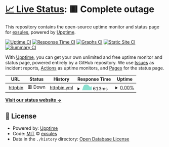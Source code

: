 # [📈 Live Status](https://status.exsules.com): <!--live status--> **🟥 Complete outage**

This repository contains the open-source uptime monitor and status page for [exsules](https://status.exsules.com), powered by [Upptime](https://github.com/upptime/upptime).

[![Uptime CI](https://github.com/exsules/status/workflows/Uptime%20CI/badge.svg)](https://github.com/exsules/status/actions?query=workflow%3A%22Uptime+CI%22)
[![Response Time CI](https://github.com/exsules/status/workflows/Response%20Time%20CI/badge.svg)](https://github.com/exsules/status/actions?query=workflow%3A%22Response+Time+CI%22)
[![Graphs CI](https://github.com/exsules/status/workflows/Graphs%20CI/badge.svg)](https://github.com/exsules/status/actions?query=workflow%3A%22Graphs+CI%22)
[![Static Site CI](https://github.com/exsules/status/workflows/Static%20Site%20CI/badge.svg)](https://github.com/exsules/status/actions?query=workflow%3A%22Static+Site+CI%22)
[![Summary CI](https://github.com/exsules/status/workflows/Summary%20CI/badge.svg)](https://github.com/exsules/status/actions?query=workflow%3A%22Summary+CI%22)

With [Upptime](https://upptime.js.org), you can get your own unlimited and free uptime monitor and status page, powered entirely by a GitHub repository. We use [Issues](https://github.com/exsules/status/issues) as incident reports, [Actions](https://github.com/exsules/status/actions) as uptime monitors, and [Pages](https://status.exsules.com) for the status page.

<!--start: status pages-->
<!-- This summary is generated by Upptime (https://github.com/upptime/upptime) -->
<!-- Do not edit this manually, your changes will be overwritten -->
<!-- prettier-ignore -->
| URL | Status | History | Response Time | Uptime |
| --- | ------ | ------- | ------------- | ------ |
| <img alt="" src="https://icons.duckduckgo.com/ip3/httpbin.exsules.dev.ico" height="13"> [httpbin](https://httpbin.exsules.dev/status/200) | 🟥 Down | [httpbin.yml](https://github.com/exsules/status/commits/HEAD/history/httpbin.yml) | <details><summary><img alt="Response time graph" src="./graphs/httpbin/response-time-week.png" height="20"> 613ms</summary><br><a href="https://status.exsules.com/history/httpbin"><img alt="Response time 457" src="https://img.shields.io/endpoint?url=https%3A%2F%2Fraw.githubusercontent.com%2Fexsules%2Fstatus%2FHEAD%2Fapi%2Fhttpbin%2Fresponse-time.json"></a><br><a href="https://status.exsules.com/history/httpbin"><img alt="24-hour response time 730" src="https://img.shields.io/endpoint?url=https%3A%2F%2Fraw.githubusercontent.com%2Fexsules%2Fstatus%2FHEAD%2Fapi%2Fhttpbin%2Fresponse-time-day.json"></a><br><a href="https://status.exsules.com/history/httpbin"><img alt="7-day response time 613" src="https://img.shields.io/endpoint?url=https%3A%2F%2Fraw.githubusercontent.com%2Fexsules%2Fstatus%2FHEAD%2Fapi%2Fhttpbin%2Fresponse-time-week.json"></a><br><a href="https://status.exsules.com/history/httpbin"><img alt="30-day response time 603" src="https://img.shields.io/endpoint?url=https%3A%2F%2Fraw.githubusercontent.com%2Fexsules%2Fstatus%2FHEAD%2Fapi%2Fhttpbin%2Fresponse-time-month.json"></a><br><a href="https://status.exsules.com/history/httpbin"><img alt="1-year response time 440" src="https://img.shields.io/endpoint?url=https%3A%2F%2Fraw.githubusercontent.com%2Fexsules%2Fstatus%2FHEAD%2Fapi%2Fhttpbin%2Fresponse-time-year.json"></a></details> | <details><summary><a href="https://status.exsules.com/history/httpbin">0.00%</a></summary><a href="https://status.exsules.com/history/httpbin"><img alt="All-time uptime 11.76%" src="https://img.shields.io/endpoint?url=https%3A%2F%2Fraw.githubusercontent.com%2Fexsules%2Fstatus%2FHEAD%2Fapi%2Fhttpbin%2Fuptime.json"></a><br><a href="https://status.exsules.com/history/httpbin"><img alt="24-hour uptime 0.00%" src="https://img.shields.io/endpoint?url=https%3A%2F%2Fraw.githubusercontent.com%2Fexsules%2Fstatus%2FHEAD%2Fapi%2Fhttpbin%2Fuptime-day.json"></a><br><a href="https://status.exsules.com/history/httpbin"><img alt="7-day uptime 0.00%" src="https://img.shields.io/endpoint?url=https%3A%2F%2Fraw.githubusercontent.com%2Fexsules%2Fstatus%2FHEAD%2Fapi%2Fhttpbin%2Fuptime-week.json"></a><br><a href="https://status.exsules.com/history/httpbin"><img alt="30-day uptime 0.00%" src="https://img.shields.io/endpoint?url=https%3A%2F%2Fraw.githubusercontent.com%2Fexsules%2Fstatus%2FHEAD%2Fapi%2Fhttpbin%2Fuptime-month.json"></a><br><a href="https://status.exsules.com/history/httpbin"><img alt="1-year uptime 0.00%" src="https://img.shields.io/endpoint?url=https%3A%2F%2Fraw.githubusercontent.com%2Fexsules%2Fstatus%2FHEAD%2Fapi%2Fhttpbin%2Fuptime-year.json"></a></details>

<!--end: status pages-->

[**Visit our status website →**](https://status.exsules.com)

## 📄 License

- Powered by: [Upptime](https://github.com/upptime/upptime)
- Code: [MIT](./LICENSE) © [exsules](https://status.exsules.com)
- Data in the `./history` directory: [Open Database License](https://opendatacommons.org/licenses/odbl/1-0/)
